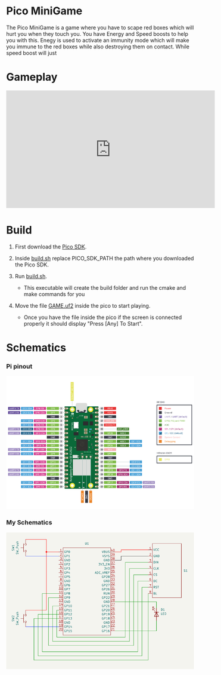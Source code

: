# Pico MiniGame

The Pico MiniGame is a game where you have to scape red boxes which will hurt you when they touch you. 
You have Energy and Speed boosts to help you with this. 
Enegy is used to activate an immunity mode 
which will make you immune to the red boxes while also destroying them on contact. 
While speed boost will just   

# Gameplay
<iframe width="560" height="315" src="https://www.youtube.com/embed/mGq_IOV7r4Y?si=BwyjoiaQS1UbABmG" title="YouTube video player" frameborder="0" allow="accelerometer; autoplay; clipboard-write; encrypted-media; gyroscope; picture-in-picture; web-share" allowfullscreen></iframe>

# Build
1. First download the [Pico SDK](https://github.com/raspberrypi/pico-sdk.git).

2. Inside [build.sh](./build.sh) replace PICO_SDK_PATH the path where you downloaded the Pico SDK. 

3. Run [build.sh](./build.sh).
    - This executable will create the build folder and run the cmake and make commands for you

4. Move the file [GAME.uf2](./build/GAME.uf2) inside the pico to start playing. 
    - Once you have the file inside the pico if the screen is connected properly it should display "Press [Any] To Start". 

# Schematics
### Pi pinout  
![Pi Schematics](./media/picow-pinout.png)

### My Schematics
![Pi Schematics](./media/MySchematic.png)
